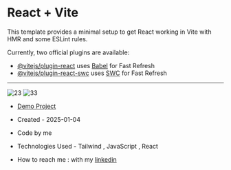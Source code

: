 # React + Vite

This template provides a minimal setup to get React working in Vite with HMR and some ESLint rules.

Currently, two official plugins are available:

- [@vitejs/plugin-react](https://github.com/vitejs/vite-plugin-react/blob/main/packages/plugin-react/README.md) uses [Babel](https://babeljs.io/) for Fast Refresh
- [@vitejs/plugin-react-swc](https://github.com/vitejs/vite-plugin-react-swc) uses [SWC](https://swc.rs/) for Fast Refresh
 --------------------------------------------------------------------------
![23](https://github.com/user-attachments/assets/60753d17-ee78-4921-b2b8-fb2cca139742)
![33](https://github.com/user-attachments/assets/73b20373-a810-4127-8c73-0a73a4d4b466)
- [Demo Project](https://parallax-yy3a.vercel.app/)
 
- Created - 2025-01-04
- Code by me
- Technologies Used - Tailwind , JavaScript , React
- How to reach me : with my [linkedin](https://www.linkedin.com/in/zahra-karami-7643ba231/)
